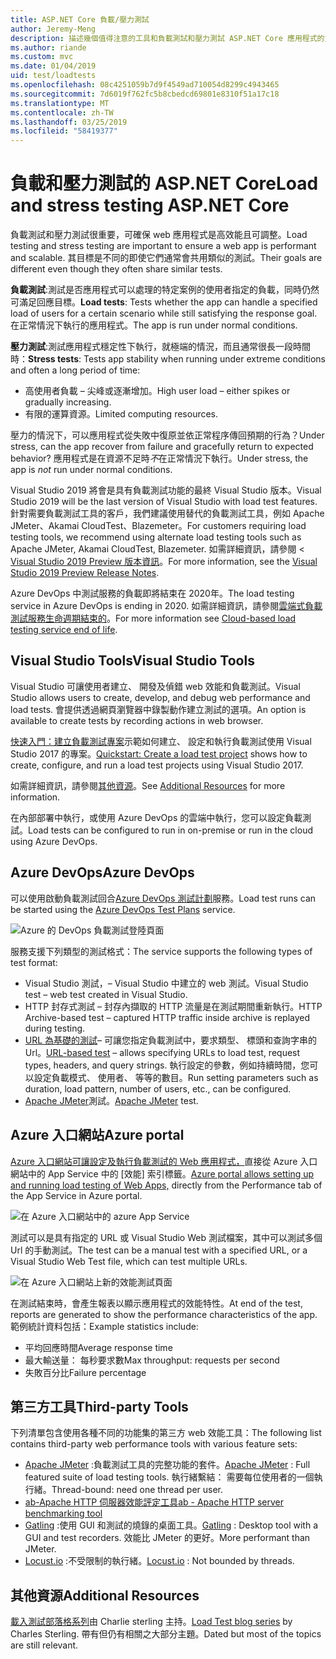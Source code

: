 ```yaml
---
title: ASP.NET Core 負載/壓力測試
author: Jeremy-Meng
description: 描述幾個值得注意的工具和負載測試和壓力測試 ASP.NET Core 應用程式的方法。
ms.author: riande
ms.custom: mvc
ms.date: 01/04/2019
uid: test/loadtests
ms.openlocfilehash: 08c4251059b7d9f4549ad710054d8299c4943465
ms.sourcegitcommit: 7d6019f762fc5b8cbedcd69801e8310f51a17c18
ms.translationtype: MT
ms.contentlocale: zh-TW
ms.lasthandoff: 03/25/2019
ms.locfileid: "58419377"
---
```

# <a name="load-and-stress-testing-aspnet-core"></a><span data-ttu-id="1bf75-103">負載和壓力測試的 ASP.NET Core</span><span class="sxs-lookup"><span data-stu-id="1bf75-103">Load and stress testing ASP.NET Core</span></span>

<span data-ttu-id="1bf75-104">負載測試和壓力測試很重要，可確保 web 應用程式是高效能且可調整。</span><span class="sxs-lookup"><span data-stu-id="1bf75-104">Load testing and stress testing are important to ensure a web app is performant and scalable.</span></span> <span data-ttu-id="1bf75-105">其目標是不同的即使它們通常會共用類似的測試。</span><span class="sxs-lookup"><span data-stu-id="1bf75-105">Their goals are different even though they often share similar tests.</span></span>

<span data-ttu-id="1bf75-106">**負載測試**:測試是否應用程式可以處理的特定案例的使用者指定的負載，同時仍然可滿足回應目標。</span><span class="sxs-lookup"><span data-stu-id="1bf75-106">**Load tests**: Tests whether the app can handle a specified load of users for a certain scenario while still satisfying the response goal.</span></span> <span data-ttu-id="1bf75-107">在正常情況下執行的應用程式。</span><span class="sxs-lookup"><span data-stu-id="1bf75-107">The app is run under normal conditions.</span></span>

<span data-ttu-id="1bf75-108">**壓力測試**:測試應用程式穩定性下執行，就極端的情況，而且通常很長一段時間時：</span><span class="sxs-lookup"><span data-stu-id="1bf75-108">**Stress tests**: Tests app stability when running under extreme conditions and often a long period of time:</span></span>

* <span data-ttu-id="1bf75-109">高使用者負載 – 尖峰或逐漸增加。</span><span class="sxs-lookup"><span data-stu-id="1bf75-109">High user load – either spikes or gradually increasing.</span></span>
* <span data-ttu-id="1bf75-110">有限的運算資源。</span><span class="sxs-lookup"><span data-stu-id="1bf75-110">Limited computing resources.</span></span>

<span data-ttu-id="1bf75-111">壓力的情況下，可以應用程式從失敗中復原並依正常程序傳回預期的行為？</span><span class="sxs-lookup"><span data-stu-id="1bf75-111">Under stress, can the app recover from failure and gracefully return to expected behavior?</span></span> <span data-ttu-id="1bf75-112">應用程式是在資源不足時*不*在正常情況下執行。</span><span class="sxs-lookup"><span data-stu-id="1bf75-112">Under stress, the app is *not* run under normal conditions.</span></span>

<span data-ttu-id="1bf75-113">Visual Studio 2019 將會是具有負載測試功能的最終 Visual Studio 版本。</span><span class="sxs-lookup"><span data-stu-id="1bf75-113">Visual Studio 2019 will be the last version of Visual Studio with load test features.</span></span> <span data-ttu-id="1bf75-114">針對需要負載測試工具的客戶，我們建議使用替代的負載測試工具，例如 Apache JMeter、Akamai CloudTest、Blazemeter。</span><span class="sxs-lookup"><span data-stu-id="1bf75-114">For customers requiring load testing tools, we recommend using alternate load testing tools such as Apache JMeter, Akamai CloudTest, Blazemeter.</span></span> <span data-ttu-id="1bf75-115">如需詳細資訊，請參閱 < [Visual Studio 2019 Preview 版本資訊](/visualstudio/releases/2019/release-notes-preview#test-tools)。</span><span class="sxs-lookup"><span data-stu-id="1bf75-115">For more information, see the [Visual Studio 2019 Preview Release Notes](/visualstudio/releases/2019/release-notes-preview#test-tools).</span></span>

<span data-ttu-id="1bf75-116">Azure DevOps 中測試服務的負載即將結束在 2020年。</span><span class="sxs-lookup"><span data-stu-id="1bf75-116">The load testing service in Azure DevOps is ending in 2020.</span></span> <span data-ttu-id="1bf75-117">如需詳細資訊，請參閱[雲端式負載測試服務生命週期結束的](https://devblogs.microsoft.com/devops/cloud-based-load-testing-service-eol/)。</span><span class="sxs-lookup"><span data-stu-id="1bf75-117">For more information see [Cloud-based load testing service end of life](https://devblogs.microsoft.com/devops/cloud-based-load-testing-service-eol/).</span></span>

## <a name="visual-studio-tools"></a><span data-ttu-id="1bf75-118">Visual Studio Tools</span><span class="sxs-lookup"><span data-stu-id="1bf75-118">Visual Studio Tools</span></span>

<span data-ttu-id="1bf75-119">Visual Studio 可讓使用者建立、 開發及偵錯 web 效能和負載測試。</span><span class="sxs-lookup"><span data-stu-id="1bf75-119">Visual Studio allows users to create, develop, and debug web performance and load tests.</span></span> <span data-ttu-id="1bf75-120">會提供透過網頁瀏覽器中錄製動作建立測試的選項。</span><span class="sxs-lookup"><span data-stu-id="1bf75-120">An option is available to create tests by recording actions in web browser.</span></span>

<span data-ttu-id="1bf75-121">[快速入門：建立負載測試專案](/visualstudio/test/quickstart-create-a-load-test-project?view=vs-2017)示範如何建立、 設定和執行負載測試使用 Visual Studio 2017 的專案。</span><span class="sxs-lookup"><span data-stu-id="1bf75-121">[Quickstart: Create a load test project](/visualstudio/test/quickstart-create-a-load-test-project?view=vs-2017) shows how to create, configure, and run a load test projects using Visual Studio 2017.</span></span>

<span data-ttu-id="1bf75-122">如需詳細資訊，請參閱[其他資源](#add)。</span><span class="sxs-lookup"><span data-stu-id="1bf75-122">See [Additional Resources](#add) for more information.</span></span>

<span data-ttu-id="1bf75-123">在內部部署中執行，或使用 Azure DevOps 的雲端中執行，您可以設定負載測試。</span><span class="sxs-lookup"><span data-stu-id="1bf75-123">Load tests can be configured to run in on-premise or run in the cloud using Azure DevOps.</span></span>

## <a name="azure-devops"></a><span data-ttu-id="1bf75-124">Azure DevOps</span><span class="sxs-lookup"><span data-stu-id="1bf75-124">Azure DevOps</span></span>

<span data-ttu-id="1bf75-125">可以使用啟動負載測試回合[Azure DevOps 測試計劃](/azure/devops/test/load-test/index?view=vsts)服務。</span><span class="sxs-lookup"><span data-stu-id="1bf75-125">Load test runs can be started using the [Azure DevOps Test Plans](/azure/devops/test/load-test/index?view=vsts) service.</span></span>

![Azure 的 DevOps 負載測試登陸頁面](./load-tests/_static/azure-devops-load-test.png)

<span data-ttu-id="1bf75-127">服務支援下列類型的測試格式：</span><span class="sxs-lookup"><span data-stu-id="1bf75-127">The service supports the following types of test format:</span></span>

* <span data-ttu-id="1bf75-128">Visual Studio 測試，– Visual Studio 中建立的 web 測試。</span><span class="sxs-lookup"><span data-stu-id="1bf75-128">Visual Studio test – web test created in Visual Studio.</span></span>
* <span data-ttu-id="1bf75-129">HTTP 封存式測試 – 封存內擷取的 HTTP 流量是在測試期間重新執行。</span><span class="sxs-lookup"><span data-stu-id="1bf75-129">HTTP Archive-based test – captured HTTP traffic inside archive is replayed during testing.</span></span>
* <span data-ttu-id="1bf75-130">[URL 為基礎的測試](/azure/devops/test/load-test/get-started-simple-cloud-load-test?view=vsts)– 可讓您指定負載測試中，要求類型、 標頭和查詢字串的 Url。</span><span class="sxs-lookup"><span data-stu-id="1bf75-130">[URL-based test](/azure/devops/test/load-test/get-started-simple-cloud-load-test?view=vsts) – allows specifying URLs to load test, request types, headers, and query strings.</span></span> <span data-ttu-id="1bf75-131">執行設定的參數，例如持續時間，您可以設定負載模式、 使用者、 等等的數目。</span><span class="sxs-lookup"><span data-stu-id="1bf75-131">Run setting parameters such as duration, load pattern, number of users, etc., can be configured.</span></span>
* <span data-ttu-id="1bf75-132">[Apache JMeter](https://jmeter.apache.org/)測試。</span><span class="sxs-lookup"><span data-stu-id="1bf75-132">[Apache JMeter](https://jmeter.apache.org/) test.</span></span>

## <a name="azure-portal"></a><span data-ttu-id="1bf75-133">Azure 入口網站</span><span class="sxs-lookup"><span data-stu-id="1bf75-133">Azure portal</span></span>

<span data-ttu-id="1bf75-134">[Azure 入口網站可讓設定及執行負載測試的 Web 應用程式，](/azure/devops/test/load-test/app-service-web-app-performance-test?view=vsts)直接從 Azure 入口網站中的 App Service 中的 [效能] 索引標籤。</span><span class="sxs-lookup"><span data-stu-id="1bf75-134">[Azure portal allows setting up and running load testing of Web Apps,](/azure/devops/test/load-test/app-service-web-app-performance-test?view=vsts) directly from the Performance tab of the App Service in Azure portal.</span></span>

![在 Azure 入口網站中的 azure App Service](./load-tests/_static/azure-appservice-perf-test.png)

<span data-ttu-id="1bf75-136">測試可以是具有指定的 URL 或 Visual Studio Web 測試檔案，其中可以測試多個 Url 的手動測試。</span><span class="sxs-lookup"><span data-stu-id="1bf75-136">The test can be a manual test with a specified URL, or a Visual Studio Web Test file, which can test multiple URLs.</span></span>

![在 Azure 入口網站上新的效能測試頁面](./load-tests/_static/azure-appservice-perf-test-config.png)

<span data-ttu-id="1bf75-138">在測試結束時，會產生報表以顯示應用程式的效能特性。</span><span class="sxs-lookup"><span data-stu-id="1bf75-138">At end of the test, reports are generated to show the performance characteristics of the app.</span></span> <span data-ttu-id="1bf75-139">範例統計資料包括：</span><span class="sxs-lookup"><span data-stu-id="1bf75-139">Example statistics include:</span></span>

* <span data-ttu-id="1bf75-140">平均回應時間</span><span class="sxs-lookup"><span data-stu-id="1bf75-140">Average response time</span></span>
* <span data-ttu-id="1bf75-141">最大輸送量： 每秒要求數</span><span class="sxs-lookup"><span data-stu-id="1bf75-141">Max throughput: requests per second</span></span>
* <span data-ttu-id="1bf75-142">失敗百分比</span><span class="sxs-lookup"><span data-stu-id="1bf75-142">Failure percentage</span></span>

## <a name="third-party-tools"></a><span data-ttu-id="1bf75-143">第三方工具</span><span class="sxs-lookup"><span data-stu-id="1bf75-143">Third-party Tools</span></span>

<span data-ttu-id="1bf75-144">下列清單包含使用各種不同的功能集的第三方 web 效能工具：</span><span class="sxs-lookup"><span data-stu-id="1bf75-144">The following list contains third-party web performance tools with various feature sets:</span></span>

* <span data-ttu-id="1bf75-145">[Apache JMeter](https://jmeter.apache.org/) :負載測試工具的完整功能的套件。</span><span class="sxs-lookup"><span data-stu-id="1bf75-145">[Apache JMeter](https://jmeter.apache.org/) : Full featured suite of load testing tools.</span></span> <span data-ttu-id="1bf75-146">執行緒繫結： 需要每位使用者的一個執行緒。</span><span class="sxs-lookup"><span data-stu-id="1bf75-146">Thread-bound: need one thread per user.</span></span>
* [<span data-ttu-id="1bf75-147">ab-Apache HTTP 伺服器效能評定工具</span><span class="sxs-lookup"><span data-stu-id="1bf75-147">ab - Apache HTTP server benchmarking tool</span></span>](https://httpd.apache.org/docs/2.4/programs/ab.html)
* <span data-ttu-id="1bf75-148">[Gatling](https://gatling.io/) :使用 GUI 和測試的燒錄的桌面工具。</span><span class="sxs-lookup"><span data-stu-id="1bf75-148">[Gatling](https://gatling.io/) : Desktop tool with a GUI and test recorders.</span></span> <span data-ttu-id="1bf75-149">效能比 JMeter 的更好。</span><span class="sxs-lookup"><span data-stu-id="1bf75-149">More performant than JMeter.</span></span>
* <span data-ttu-id="1bf75-150">[Locust.io](https://locust.io/) :不受限制的執行緒。</span><span class="sxs-lookup"><span data-stu-id="1bf75-150">[Locust.io](https://locust.io/) : Not bounded by threads.</span></span>

<a name="add"></a>

## <a name="additional-resources"></a><span data-ttu-id="1bf75-151">其他資源</span><span class="sxs-lookup"><span data-stu-id="1bf75-151">Additional Resources</span></span>

<span data-ttu-id="1bf75-152">[載入測試部落格系列](https://blogs.msdn.microsoft.com/charles_sterling/2015/06/01/load-test-series-part-i-creating-web-performance-tests-for-a-load-test/)由 Charlie sterling 主持。</span><span class="sxs-lookup"><span data-stu-id="1bf75-152">[Load Test blog series](https://blogs.msdn.microsoft.com/charles_sterling/2015/06/01/load-test-series-part-i-creating-web-performance-tests-for-a-load-test/) by Charles Sterling.</span></span> <span data-ttu-id="1bf75-153">帶有但仍有相關之大部分主題。</span><span class="sxs-lookup"><span data-stu-id="1bf75-153">Dated but most of the topics are still relevant.</span></span>
